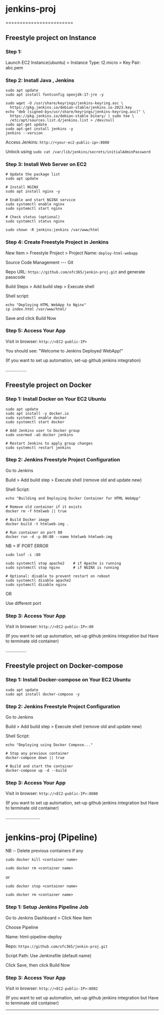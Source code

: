 # jenkins-proj
========================

## Freestyle project on Instance

### Step 1: 

Launch EC2 Instance(ubuntu) > Instance Type: t2.micro > Key Pair: abc.pem


### Step 2: Install Java , Jenkins


```
sudo apt update
sudo apt install fontconfig openjdk-17-jre -y
```

```
sudo wget -O /usr/share/keyrings/jenkins-keyring.asc \
  https://pkg.jenkins.io/debian-stable/jenkins.io-2023.key
echo "deb [signed-by=/usr/share/keyrings/jenkins-keyring.asc]" \
  https://pkg.jenkins.io/debian-stable binary/ | sudo tee \
  /etc/apt/sources.list.d/jenkins.list > /dev/null
sudo apt-get update
sudo apt-get install jenkins -y
jenkins --version
```

Access Jenkins: `http://<your-ec2-public-ip>:8080`

Unlock using `sudo cat /var/lib/jenkins/secrets/initialAdminPassword`


### Step 3: Install Web Server on EC2

```
# Update the package list
sudo apt update

# Install NGINX
sudo apt install nginx -y

# Enable and start NGINX service
sudo systemctl enable nginx
sudo systemctl start nginx

# Check status (optional)
sudo systemctl status nginx
```

```
sudo chown -R jenkins:jenkins /var/www/html
```

### Step 4: Create Freestyle Project in Jenkins


New Item > Freestyle Project > Project Name: `deploy-html-webapp`

Source Code Management --- Git

Repo URL: `https://github.com/ofc365/jenkin-proj.git` and generate passcode

Build Steps > Add build step > Execute shell

Shell script:

```
echo "Deploying HTML WebApp to Nginx"
cp index.html /var/www/html/
```

Save and click Build Now

### Step 5: Access Your App

Visit in browser: `http://<EC2-public-IP>`

You should see:
"Welcome to Jenkins Deployed WebApp!"


(If you want to set up automation, set-up github jenkins integration)


.................


## Freestyle project on Docker

### Step 1: Install Docker on Your EC2 Ubuntu


```
sudo apt update
sudo apt install -y docker.io
sudo systemctl enable docker
sudo systemctl start docker

# Add Jenkins user to Docker group
sudo usermod -aG docker jenkins

# Restart Jenkins to apply group changes
sudo systemctl restart jenkins
```

### Step 2: Jenkins Freestyle Project Configuration

Go to Jenkins

Build > Add build step > Execute shell (remove old and update new)

Shell Script:

```
echo "Building and Deploying Docker Container for HTML WebApp"

# Remove old container if it exists
docker rm -f htmlweb || true

# Build Docker image
docker build -t htmlweb-img .

# Run container on port 80
docker run -d -p 80:80 --name htmlweb htmlweb-img
```

NB = IF PORT ERROR

`sudo lsof -i :80`

```
sudo systemctl stop apache2    # if Apache is running
sudo systemctl stop nginx      # if NGINX is running

# Optional: disable to prevent restart on reboot
sudo systemctl disable apache2
sudo systemctl disable nginx
```

OR

Use different port

### Step 3: Access Your App

Visit in browser: `http://<EC2-public-IP>:80`

(If you want to set up automation, set-up github jenkins integration but Have to terminate old container)


.................


## Freestyle project on Docker-compose

### Step 1: Install Docker-compose on Your EC2 Ubuntu


```
sudo apt update
sudo apt install docker-compose -y
```

### Step 2: Jenkins Freestyle Project Configuration

Go to Jenkins

Build > Add build step > Execute shell (remove old and update new)

Shell Script:

```
echo "Deploying using Docker Compose..."

# Stop any previous container
docker-compose down || true

# Build and start the container
docker-compose up -d --build
```

### Step 3: Access Your App

Visit in browser: `http://<EC2-public-IP>:8080`

(If you want to set up automation, set-up github jenkins integration but Have to terminate old container)


............................

# jenkins-proj (Pipeline)

NB :- Delete previous containers if any

`sudo docker kill <container name>`

`sudo docker rm <container name>`

or

`sudo docker stop <container name>`

`sudo docker rm <container name>`


### Step 1: Setup Jenkins Pipeline Job

Go to Jenkins Dashboard > Click New Item

Choose Pipeline

Name: html-pipeline-deploy

Repo: `https://github.com/ofc365/jenkin-proj.git`

Script Path: Use Jenkinsfile (default name)

Click Save, then click Build Now

### Step 3: Access Your App

Visit in browser: `http://<EC2-public-IP>:8082`

(If you want to set up automation, set-up github jenkins integration but Have to terminate old container)

-----------------------------------------------------------
